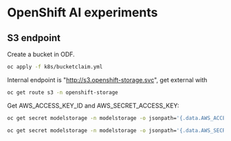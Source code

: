 # OpenShift AI experiments


## S3 endpoint

Create a bucket in ODF.

```bash
oc apply -f k8s/bucketclaim.yml
```

Internal endpoint is "http://s3.openshift-storage.svc", get external with

```bash
oc get route s3 -n openshift-storage
```

Get AWS_ACCESS_KEY_ID and AWS_SECRET_ACCESS_KEY:

```bash
oc get secret modelstorage -n modelstorage -o jsonpath='{.data.AWS_ACCESS_KEY_ID}' | base64 --decode
```

```bash
oc get secret modelstorage -n modelstorage -o jsonpath='{.data.AWS_SECRET_ACCESS_KEY}' | base64 --decode
```
